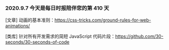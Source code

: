 ### 2020.9.7 今天是每日时报陪伴您的第 410 天

[文章] 动画的基本准则：<https://css-tricks.com/ground-rules-for-web-animations/>

[类库] 针对所有开发需求的简短 JavaScript 代码片段：<https://github.com/30-seconds/30-seconds-of-code>
